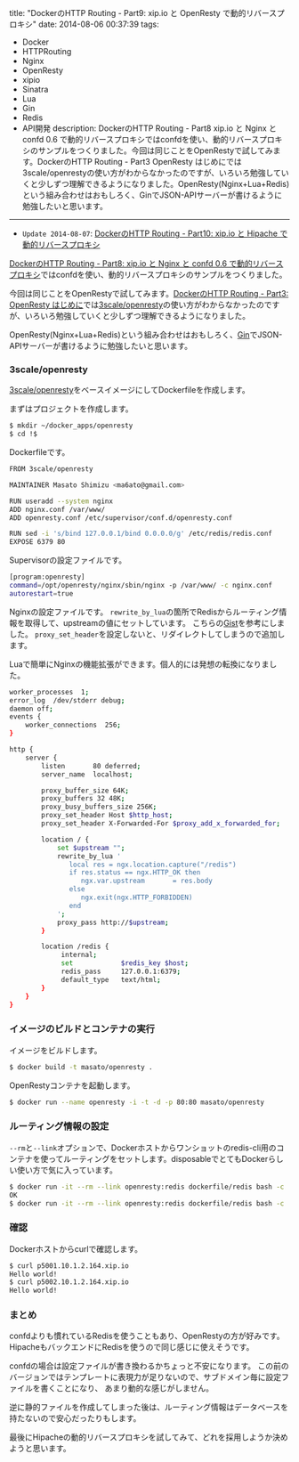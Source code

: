 title: "DockerのHTTP Routing - Part9: xip.io と OpenResty で動的リバースプロキシ"
date: 2014-08-06 00:37:39
tags:
 - Docker
 - HTTPRouting
 - Nginx
 - OpenResty
 - xipio
 - Sinatra
 - Lua
 - Gin
 - Redis
 - API開発
description: DockerのHTTP Routing - Part8 xip.io と Nginx と confd 0.6 で動的リバースプロキシではconfdを使い、動的リバースプロキシのサンプルをつくりました。今回は同じことをOpenRestyで試してみます。DockerのHTTP Routing - Part3 OpenResty はじめにでは3scale/openrestyの使い方がわからなかったのですが、いろいろ勉強していくと少しずつ理解できるようになりました。OpenResty(Nginx+Lua+Redis)という組み合わせはおもしろく、GinでJSON-APIサーバーが書けるように勉強したいと思います。
---

* `Update 2014-08-07`: [DockerのHTTP Routing - Part10: xip.io と Hipache で動的リバースプロキシ](/2014/08/07/docker-reverse-proxy-xipio-hipache-sinatra/)

[DockerのHTTP Routing - Part8: xip.io と Nginx と confd 0.6 で動的リバースプロキシ](/2014/08/05/docker-reverse-proxy-xipio-nginx-confd-sinatra/)ではconfdを使い、動的リバースプロキシのサンプルをつくりました。

今回は同じことをOpenRestyで試してみます。[DockerのHTTP Routing - Part3: OpenResty はじめに](/2014/07/21/docker-reverse-proxy-openresty/)では[3scale/openresty](https://github.com/3scale/docker-openresty)の使い方がわからなかったのですが、いろいろ勉強していくと少しずつ理解できるようになりました。

OpenResty(Nginx+Lua+Redis)という組み合わせはおもしろく、[Gin](http://gin.io/)でJSON-APIサーバーが書けるように勉強したいと思います。

<!-- more -->

### 3scale/openresty

[3scale/openresty]()をベースイメージにしてDockerfileを作成します。

まずはプロジェクトを作成します。

``` bash
$ mkdir ~/docker_apps/openresty
$ cd !$
```

Dockerfileです。

``` bash ~/docker_apps/openresty/Dockerfile
FROM 3scale/openresty

MAINTAINER Masato Shimizu <ma6ato@gmail.com>

RUN useradd --system nginx
ADD nginx.conf /var/www/
ADD openresty.conf /etc/supervisor/conf.d/openresty.conf

RUN sed -i 's/bind 127.0.0.1/bind 0.0.0.0/g' /etc/redis/redis.conf
EXPOSE 6379 80
```

Supervisorの設定ファイルです。

``` bash ~/docker_apps/openresty/openresty.conf
[program:openresty]
command=/opt/openresty/nginx/sbin/nginx -p /var/www/ -c nginx.conf
autorestart=true
```

Nginxの設定ファイルです。
`rewrite_by_lua`の箇所でRedisからルーティング情報を取得して、upstreamの値にセットしています。
こちらの[Gist](https://gist.github.com/hiboma/1670088)を参考にしました。
`proxy_set_header`を設定しないと、リダイレクトしてしまうので追加します。

Luaで簡単にNginxの機能拡張ができます。個人的には発想の転換になりました。

``` bash ~/docker_apps/openresty/nginx.conf
worker_processes  1;
error_log  /dev/stderr debug;
daemon off;
events {
    worker_connections  256;
}

http {
    server {
        listen       80 deferred;
        server_name  localhost;

        proxy_buffer_size 64K;
        proxy_buffers 32 48K;
        proxy_busy_buffers_size 256K;
        proxy_set_header Host $http_host;
        proxy_set_header X-Forwarded-For $proxy_add_x_forwarded_for;

        location / {
            set $upstream "";
            rewrite_by_lua '
               local res = ngx.location.capture("/redis")
               if res.status == ngx.HTTP_OK then
                  ngx.var.upstream       = res.body
               else
                  ngx.exit(ngx.HTTP_FORBIDDEN)
               end
            ';
            proxy_pass http://$upstream;
        }

        location /redis {
             internal;
             set            $redis_key $host;
             redis_pass     127.0.0.1:6379;
             default_type   text/html;
        }
    }
}
```

### イメージのビルドとコンテナの実行

イメージをビルドします。

``` bash
$ docker build -t masato/openresty .
```

OpenRestyコンテナを起動します。

``` bash
$ docker run --name openresty -i -t -d -p 80:80 masato/openresty
```

### ルーティング情報の設定

`--rm`と`--link`オプションで、Dockerホストからワンショットのredis-cli用のコンテナを使ってルーティングをセットします。disposableでとてもDockerらしい使い方で気に入っています。

``` bash
$ docker run -it --rm --link openresty:redis dockerfile/redis bash -c 'redis-cli -h $REDIS_PORT_6379_TCP_ADDR set p5001.10.1.2.164.xip.io 172.17.0.37:5000'
OK
$ docker run -it --rm --link openresty:redis dockerfile/redis bash -c 'redis-cli -h $REDIS_PORT_6379_TCP_ADDR set p5002.10.1.2.164.xip.io 172.17.0.191:5000'
```

### 確認

Dockerホストからcurlで確認します。

``` bash
$ curl p5001.10.1.2.164.xip.io
Hello world!
$ curl p5002.10.1.2.164.xip.io
Hello world!
```

### まとめ

confdよりも慣れているRedisを使うこともあり、OpenRestyの方が好みです。
HipacheもバックエンドにRedisを使うので同じ感じに使えそうです。

confdの場合は設定ファイルが書き換わるかちょっと不安になります。
この前のバージョンではテンプレートに表現力が足りないので、サブドメイン毎に設定ファイルを書くことになり、
あまり動的な感じがしません。

逆に静的ファイルを作成してしまった後は、ルーティング情報はデータベースを持たないので安心だったりもします。

最後にHipacheの動的リバースプロキシを試してみて、どれを採用しようか決めようと思います。

